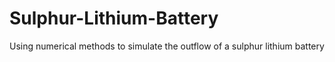 # Sulphur-Lithium-Battery
Using numerical methods to simulate the outflow of a sulphur lithium battery
